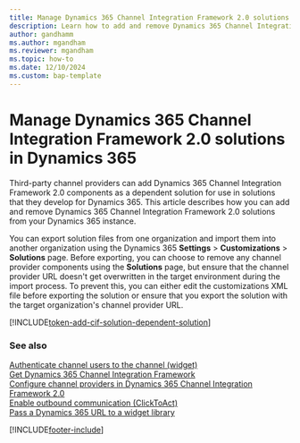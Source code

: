```yaml
---
title: Manage Dynamics 365 Channel Integration Framework 2.0 solutions
description: Learn how to add and remove Dynamics 365 Channel Integration Framework 2.0 solutions from Dynamics 365.
author: gandhamm
ms.author: mgandham
ms.reviewer: mgandham
ms.topic: how-to
ms.date: 12/10/2024
ms.custom: bap-template
---
```


# Manage Dynamics 365 Channel Integration Framework 2.0 solutions in Dynamics 365

Third-party channel providers can add Dynamics 365 Channel Integration Framework 2.0 components as a dependent solution for use in solutions that they develop for Dynamics 365. This article describes how you can add and remove Dynamics 365 Channel Integration Framework 2.0 solutions from your Dynamics 365 instance.

You can export solution files from one organization and import them into another organization using the Dynamics 365 **Settings** > **Customizations** > **Solutions** page. Before exporting, you can choose to remove any channel provider components using the **Solutions** page, but ensure that the channel provider URL doesn't get overwritten in the target environment during the import process. To prevent this, you can either edit the customizations XML file before exporting the solution or ensure that you export the solution with the target organization's channel provider URL.

[!INCLUDE[token-add-cif-solution-dependent-solution](../../shared/token-add-cif-solution-dependent-solution.md)]

### See also

[Authenticate channel users to the channel (widget)](../../v1/administer/authenticate-channel-users.md)  
[Get Dynamics 365 Channel Integration Framework](../../v1/administer/get-channel-integration-framework.md)  
[Configure channel providers in Dynamics 365 Channel Integration Framework 2.0](configure-channel-provider-app-profile-manager.md)  
[Enable outbound communication (ClickToAct)](../../v1/administer/enable-outbound-communication-clicktoact.md)  
[Pass a Dynamics 365 URL to a widget library](../../v1/administer/pass-url-widget-library.md)  


[!INCLUDE[footer-include](../../../includes/footer-banner.md)]
